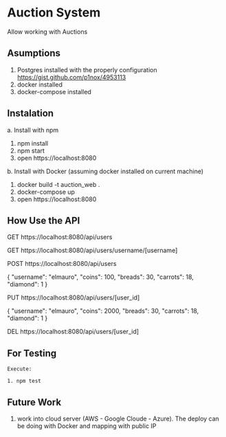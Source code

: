 # Auction System

Allow working with Auctions

## Asumptions

1. Postgres installed with the properly configuration https://gist.github.com/p1nox/4953113
2. docker installed
3. docker-compose installed


## Instalation

a. Install with npm

1. npm install
2. npm start
3. open https://localhost:8080

b. Install with Docker (assuming docker installed on current machine)

1. docker build -t auction_web .
2. docker-compose up
3. open https://localhost:8080


## How Use the API

GET
  https://localhost:8080/api/users

GET
  https://localhost:8080/api/users/username/[username]

POST
  https://localhost:8080/api/users
  
  {
    "username": "elmauro",
    "coins": 100,
    "breads": 30,
    "carrots": 18,
    "diamond": 1
  }

PUT
  https://localhost:8080/api/users/[user_id]
  
  {
    "username": "elmauro",
    "coins": 2000,
    "breads": 30,
    "carrots": 18,
    "diamond": 1
  }

DEL
  https://localhost:8080/api/users/[user_id]


## For Testing

	Execute:

	1. npm test


## Future Work

1. work into cloud server (AWS - Google Cloude - Azure). The deploy can be doing with Docker and 
   mapping with public IP

